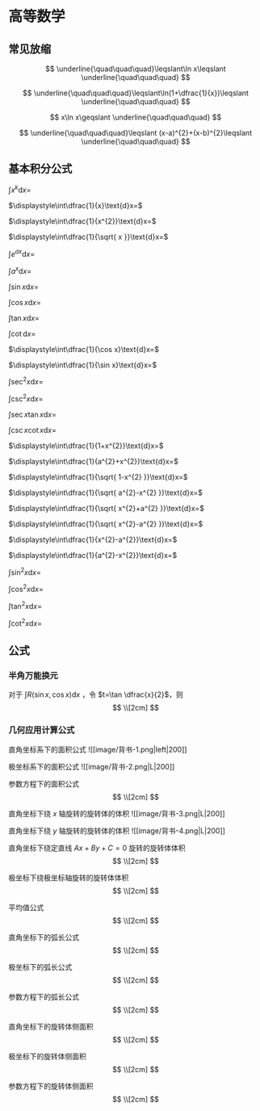 # 高等数学

## 常见放缩

$$
\underline{\quad\quad\quad}\leqslant\ln x\leqslant \underline{\quad\quad\quad}
$$

$$
\underline{\quad\quad\quad}\leqslant\ln(1+\dfrac{1}{x})\leqslant \underline{\quad\quad\quad}
$$

$$
x\ln x\geqslant \underline{\quad\quad\quad}
$$

$$
\underline{\quad\quad\quad}\leqslant (x-a)^{2}+(x-b)^{2}\leqslant \underline{\quad\quad\quad}
$$

## 基本积分公式

$\displaystyle\int x^k\text{d}x=$

$\displaystyle\int\dfrac{1}{x}\text{d}x=$

$\displaystyle\int\dfrac{1}{x^{2}}\text{d}x=$

$\displaystyle\int\dfrac{1}{\sqrt{ x }}\text{d}x=$

$\displaystyle\int e^{ ax }\text{d}x=$

$\displaystyle\int a^{x}\text{d}x=$

$\displaystyle\int \sin x\text{d}x=$

$\displaystyle\int \cos x\text{d}x=$

$\displaystyle\int \tan x\text{d}x=$

$\displaystyle\int \cot\text{d}x=$

$\displaystyle\int\dfrac{1}{\cos x}\text{d}x=$

$\displaystyle\int\dfrac{1}{\sin x}\text{d}x=$

$\displaystyle\int \sec ^{2}x\text{d}x=$

$\displaystyle\int\csc ^{2}x\text{d}x=$

$\displaystyle\int \sec x\tan x\text{d}x=$

$\displaystyle\int \csc x\cot x\text{d}x=$

$\displaystyle\int\dfrac{1}{1+x^{2}}\text{d}x=$

$\displaystyle\int\dfrac{1}{a^{2}+x^{2}}\text{d}x=$

$\displaystyle\int\dfrac{1}{\sqrt{ 1-x^{2} }}\text{d}x=$

$\displaystyle\int\dfrac{1}{\sqrt{ a^{2}-x^{2} }}\text{d}x=$

$\displaystyle\int\dfrac{1}{\sqrt{ x^{2}+a^{2} }}\text{d}x=$

$\displaystyle\int\dfrac{1}{\sqrt{ x^{2}-a^{2} }}\text{d}x=$

$\displaystyle\int\dfrac{1}{x^{2}-a^{2}}\text{d}x=$

$\displaystyle\int\dfrac{1}{a^{2}-x^{2}}\text{d}x=$

$\displaystyle\int \sin ^{2}x\text{d}x=$

$\displaystyle\int \cos ^{2}x\text{d}x=$

$\displaystyle\int \tan ^{2}x\text{d}x=$

$\displaystyle\int \cot ^{2}x\text{d}x=$

## 公式

### 半角万能换元

对于 $\displaystyle\int R(\sin x,\cos x)\text{d}x$ ，令 $t=\tan \dfrac{x}{2}$，则
$$
\\[2cm]
$$

### 几何应用计算公式

直角坐标系下的面积公式
![[image/背书-1.png|left|200]]

极坐标系下的面积公式
![[image/背书-2.png|L|200]]

参数方程下的面积公式
$$
\\[2cm]
$$

直角坐标下绕 $x$ 轴旋转的旋转体的体积
![[image/背书-3.png|L|200]]

直角坐标下绕 $y$ 轴旋转的旋转体的体积
![[image/背书-4.png|L|200]]

直角坐标下绕定直线 $Ax+By+C=0$ 旋转的旋转体体积
$$
\\[2cm]
$$

极坐标下绕极坐标轴旋转的旋转体体积
$$
\\[2cm]
$$

平均值公式
$$
\\[2cm]
$$

直角坐标下的弧长公式
$$
\\[2cm]
$$

极坐标下的弧长公式
$$
\\[2cm]
$$

参数方程下的弧长公式
$$
\\[2cm]
$$

直角坐标下的旋转体侧面积
$$
\\[2cm]
$$

极坐标下的旋转体侧面积
$$
\\[2cm]
$$

参数方程下的旋转体侧面积
$$
\\[2cm]
$$

